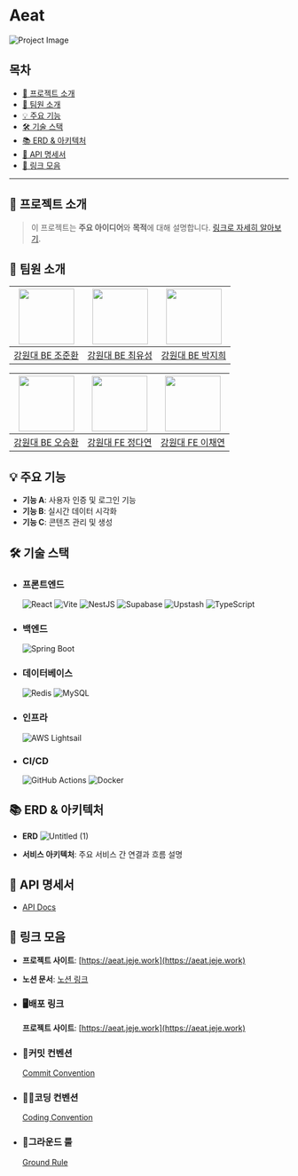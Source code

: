 # Aeat

![Project Image](https://github.com/user-attachments/assets/047238d3-fd2a-4810-9286-e85b7bbb6c5e)

## 목차
- [🚀 프로젝트 소개](#-프로젝트-소개)
- [👥 팀원 소개](#-팀원-소개)
- [💡 주요 기능](#-주요-기능)
- [🛠 기술 스택](#-기술-스택)
- [📚 ERD & 아키텍처](#-erd--아키텍처)
- [📜 API 명세서](#-api-명세서)
- [🔗 링크 모음](#-링크-모음)

---

## 🚀 프로젝트 소개

> 이 프로젝트는 **주요 아이디어**와 **목적**에 대해 설명합니다. [링크로 자세히 알아보기](#).

## 👥 팀원 소개

| [<img src="https://avatars.githubusercontent.com/jjh4450" width="100px">](https://github.com/jjh4450) | [<img src="https://avatars.githubusercontent.com/youcastle03" width="100px">](https://github.com/youcastle03) | [<img src="https://avatars.githubusercontent.com/peacefullyquietly" width="100px">](https://github.com/peacefullyquietly) |
|:---------------------------------------------------------------------------------------------------------------:|:-------------------------------------------------------------------------------------------------------------:|:-------------------------------------------------------------------------------------------------------------:|
|                                   [강원대 BE 조준환](https://github.com/jjh4450)                                   |                                   [강원대 BE 최유성](https://github.com/youcastle03)                                   |                                   [강원대 BE 박지희](https://github.com/peacefullyquietly)                                    |

| [<img src="https://avatars.githubusercontent.com/humpose" width="100px">](https://github.com/humpose) | [<img src="https://avatars.githubusercontent.com/dandamdandam" width="100px">](https://github.com/dandamdandam) | [<img src="https://avatars.githubusercontent.com/codus1718" width="100px">](https://github.com/codus1718) |
|:---------------------------------------------------------------------------------------------------------------:|:-------------------------------------------------------------------------------------------------------------:|:-------------------------------------------------------------------------------------------------------------:|
|                                   [강원대 BE 오승환](https://github.com/humpose)                                   |                                   [강원대 FE 정다연](https://github.com/dandamdandam)                                   |                                   [강원대 FE 이채연](https://github.com/codus1718)                                    |

## 💡 주요 기능

- **기능 A**: 사용자 인증 및 로그인 기능
- **기능 B**: 실시간 데이터 시각화
- **기능 C**: 콘텐츠 관리 및 생성

## 🛠 기술 스택

- ### 프론트엔드
  ![React](https://img.shields.io/badge/React-61DAFB?style=for-the-badge&logo=react&logoColor=white)
  ![Vite](https://img.shields.io/badge/Vite-646CFF?style=for-the-badge&logo=vite&logoColor=white)
  ![NestJS](https://img.shields.io/badge/NestJS-5A29E4?style=for-the-badge&logo=nestjs&logoColor=white)
  ![Supabase](https://img.shields.io/badge/Supabase-FF4154?style=for-the-badge&logo=supabase&logoColor=white)
  ![Upstash](https://img.shields.io/badge/Upstash-CA4245?style=for-the-badge&logo=upstash&logoColor=white)
  ![TypeScript](https://img.shields.io/badge/TypeScript-3178C6?style=for-the-badge&logo=typescript&logoColor=white)
  
- ### 백엔드
  ![Spring Boot](https://img.shields.io/badge/Spring%20Boot-6DB33F?style=for-the-badge&logo=spring&logoColor=white)
- ### 데이터베이스
  ![Redis](https://img.shields.io/badge/Redis-DC382D?style=for-the-badge&logo=redis&logoColor=white)
  ![MySQL](https://img.shields.io/badge/MySQL-4479A1?style=for-the-badge&logo=mysql&logoColor=white)
- ### 인프라
  ![AWS Lightsail](https://img.shields.io/badge/AWS%20Lightsail-232F3E?style=for-the-badge&logo=amazon-aws&logoColor=white)
- ### CI/CD
  ![GitHub Actions](https://img.shields.io/badge/GitHub%20Actions-2088FF?style=for-the-badge&logo=github-actions&logoColor=white)
  ![Docker](https://img.shields.io/badge/Docker-2496ED?style=for-the-badge&logo=docker&logoColor=white)


## 📚 ERD & 아키텍처

- **ERD**
![Untitled (1)](https://github.com/user-attachments/assets/d128252a-1b3e-4632-97af-78f31b51a2a8)

- **서비스 아키텍처**: 주요 서비스 간 연결과 흐름 설명

## 📜 API 명세서

- [API Docs](https://quickest-asterisk-75d.notion.site/Ben-Potato-7ccefe723eca4df6a015e6cbf139fd0c?p=bae119239d30411285fdbfe7756518a0&pm=s)

## 🔗 링크 모음

- **프로젝트 사이트**: [https://aeat.jeje.work](https://aeat.jeje.work)
- **노션 문서**: [노션 링크](https://quickest-asterisk-75d.notion.site/Ben-Potato-7ccefe723eca4df6a015e6cbf139fd0c)
- ### 🖥️배포 링크

  **프로젝트 사이트**: [https://aeat.jeje.work](https://aeat.jeje.work)

- ### 📜커밋 컨벤션

  [Commit Convention](https://quickest-asterisk-75d.notion.site/Ben-Potato-7ccefe723eca4df6a015e6cbf139fd0c?p=a836423c43b94ae8833111fcd0ddeb7e&pm=s)

- ### 👨‍💻코딩 컨벤션

  [Coding Convention](https://quickest-asterisk-75d.notion.site/Ben-Potato-7ccefe723eca4df6a015e6cbf139fd0c?p=9076a9f32a3a4fb0a20e0c41045c9e6f&pm=s)

- ### 🤝그라운드 룰

  [Ground Rule](https://quickest-asterisk-75d.notion.site/Ben-Potato-7ccefe723eca4df6a015e6cbf139fd0c?p=970ccd298d744198bc44924ebedb7d6d&pm=s)

